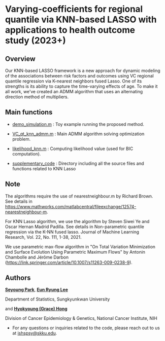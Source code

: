 # Varying-coefficients for regional quantile via KNN-based LASSO with applications to health outcome study (2023+)



## Overview

Our KNN-based LASSO framework is a new approach for dynamic modeling of the associations between risk factors and outcomes using VC regional quantile regression via K-nearest neighbors fused Lasso. One of its strengths is its ability to capture the time-varying effects of age. To make it all work, we've created an ADMM algorithm that uses an alternating direction method of multipliers.

## Main functions

- [demo_simulation.m](https://github.com/younghhk/software/blob/master/KNN/demo_simulation.m)
: Toy example running the proposed method.

- [VC_qt_knn_admm.m](https://github.com/younghhk/software/blob/master/KNN/VC_qt_knn_admm.m)
: Main ADMM algorithm solving optimization problem.

- [likelihood_knn.m](https://github.com/younghhk/software/blob/master/KNN/likelihood_knn.m)
: Computing likelihood value (used for BIC computation).

- [supplementary_code](https://github.com/younghhk/software/tree/master/KNN/supplementary_code)
: Directory including all the source files and functions related to KNN Lasso

## Note
The  algorithms require the use of nearestneighbour.m by Richard Brown. See details in https://www.mathworks.com/matlabcentral/fileexchange/12574-nearestneighbour-m.

For KNN Lasso algorithm, we use the algorithm by Steven Siwei Ye and Oscar Hernan Madrid Padilla. See details in Non-parametric quantile regression via the K-NN fused lasso. Journal of Machine Learning Research, Vol. 22, No. 111, 1-38, 2021.

We use parametric max-flow algorithm in "On Total Variation Minimization and Surface Evolution Using Parametric Maximum Flows" by Antonin Chambolle and Jérôme Darbon (https://link.springer.com/article/10.1007/s11263-009-0238-9). 




## Authors

 [**Seyoung Park**](https://sites.google.com/view/seyoungpark/home),   [**Eun Ryung Lee**](https://sites.google.com/view/eunryunglee/home)


 Department of Statistics, Sungkyunkwan University 
 
 and [**Hyokyoung (Grace) Hong**](https://dceg.cancer.gov/about/staff-directory/hong-grace)
 
 Division of Cancer Epidemiology & Genetics, National Cancer Institute, NIH


* For any questions or inquiries related to the code, please reach out to us at ishspsy@skku.edu.







